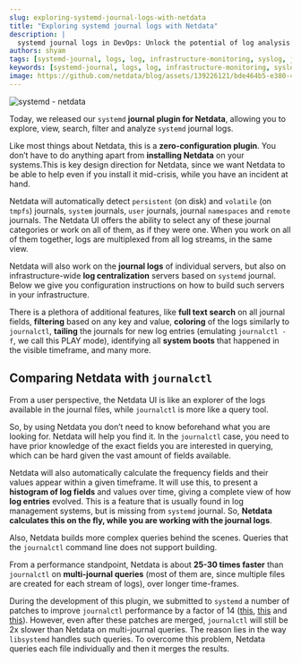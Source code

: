 ```yaml
---
slug: exploring-systemd-journal-logs-with-netdata
title: "Exploring systemd journal logs with Netdata"
description: |
  systemd journal logs in DevOps: Unlock the potential of log analysis: Netdata's Systemd-journal plugin outperforms journalctl
authors: shyam
tags: [systemd-journal, logs, log, infrastructure-monitoring, syslog, journalctl, devops]
keywords: [systemd-journal, logs, log, infrastructure-monitoring, syslog, journalctl, devops]
image: https://github.com/netdata/blog/assets/139226121/bde464b5-e380-4528-93f6-bdc41414f314
---
```


![systemd - netdata](https://github.com/netdata/blog/assets/139226121/bde464b5-e380-4528-93f6-bdc41414f314)

Today, we released our `systemd` **journal plugin for Netdata**, allowing you to explore, view, search, filter and analyze `systemd` journal logs.

Like most things about Netdata, this is a **zero-configuration plugin**. You don’t have to do anything apart from **installing Netdata** on your systems.This is key design direction for Netdata, since we want Netdata to be able to help even if you install it mid-crisis, while you have an incident at hand.
<!--truncate-->
Netdata will automatically detect `persistent` (on disk) and `volatile` (on `tmpfs`) journals, `system` journals, `user` journals, journal `namespaces` and `remote` journals. The Netdata UI offers the ability to select any of these journal categories or work on all of them, as if they were one. When you work on all of them together, logs are multiplexed from all log streams, in the same view.

Netdata will also work on the **journal logs** of individual servers, but also on infrastructure-wide **log centralization** servers based on `systemd` journal. Below we give you configuration instructions on how to build such servers in your infrastructure.

There is a plethora of additional features, like **full text search** on all journal fields, **filtering** based on any key and value, **coloring** of the logs similarly to `journalctl`, **tailing** the journals for new log entries (emulating `journalctl -f`, we call this PLAY mode), identifying all **system boots** that happened in the visible timeframe, and many more.


## Comparing Netdata with `journalctl`

From a user perspective, the Netdata UI is like an explorer of the logs available in the journal files, while `journalctl` is more like a query tool.

So, by using Netdata you don’t need to know beforehand what you are looking for. Netdata will help you find it. In the `journalctl` case, you need to have prior knowledge of the exact fields you are interested in querying, which can be hard given the vast amount of fields available.

Netdata will also automatically calculate the frequency fields and their values appear within a given timeframe. It will use this, to present a **histogram of log fields** and values over time, giving a complete view of how **log entries** evolved. This is a feature that is usually found in log management systems, but is missing from `systemd` journal. So, **Netdata calculates this on the fly, while you are working with the journal logs**.

Also, Netdata builds more complex queries behind the scenes. Queries that the <code>journalctl</code> command line does not support building.

From a performance standpoint, Netdata is about **25-30 times faster** than `journalctl` on **multi-journal queries** (most of them are, since multiple files are created for each stream of logs), over longer time-frames.

During the development of this plugin, we submitted to `systemd` a number of patches to improve `journalctl` performance by a factor of 14 ([this](https://github.com/systemd/systemd/pull/29365), [this](https://github.com/systemd/systemd/pull/29366) and [this](https://github.com/systemd/systemd/pull/29261)). However, even after these patches are merged, `journalctl` will still be 2x slower than Netdata on multi-journal queries. The reason lies in the way `libsystemd` handles such queries. To overcome this problem, Netdata queries each file individually and then it merges the results.
